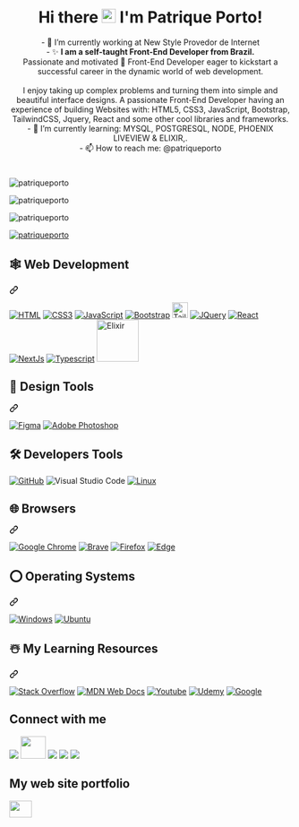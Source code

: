 
<!--<img align="right" alt="Coding" width="350" height="280" src="https://res.cloudinary.com/practicaldev/image/fetch/s--_AGrXPbv--/c_limit%2Cf_auto%2Cfl_progressive%2Cq_66%2Cw_880/https://res.cloudinary.com/practicaldev/image/fetch/s--sNXjzc6P--/c_limit%252Cf_auto%252Cfl_progressive%252Cq_66%252Cw_880/https://media1.tenor.com/images/0c34272909ee2a4db5606a014082312b/tenor.gif%253Fitemid%253D15828752"> -->



<h1 align="center" class="heading-element" dir="auto">Hi there <img alt="Coding" width="25" height="25" src="https://raw.githubusercontent.com/MartinHeinz/MartinHeinz/master/wave.gif"> I'm Patrique Porto!</h1> 


<div dir="auto">
  <p align="center">
     - 🔭 I’m currently working at New Style Provedor de Internet  </br>
- ✨ <b>I am a self-taught Front-End Developer from Brazil.</b> 
  </br>
Passionate and motivated 🚀 Front-End Developer eager to kickstart a successful career in the dynamic world of web development.  </br> </br>
I enjoy taking up complex problems and turning them into simple and beautiful interface designs. A passionate Front-End Developer having an experience of building Websites with: HTML5, CSS3, JavaScript, Bootstrap, TailwindCSS, Jquery, React and some other cool libraries and frameworks. 
  </br>
- 🌱 I’m currently learning: MYSQL, POSTGRESQL, NODE, PHOENIX LIVEVIEW & ELIXIR,. </br>
- 📫 How to reach me: @patriqueporto
  </p>
</div>

<h1></h1>
<p></p>
<p><img align="center" src="https://github-readme-stats.vercel.app/api?username=patriqueporto&show_icons=true&locale=en" alt="patriqueporto" /></p>
<p><img align="center" src="https://github-readme-streak-stats.herokuapp.com/?user=patriqueporto&" alt="patriqueporto" /></p>
<p><img src="https://github-readme-stats.vercel.app/api/top-langs?username=patriqueporto&show_icons=true&locale=en&layout=compact" alt="patriqueporto" /></p>
<p><a href="https://github.com/ryo-ma/github-profile-trophy"><img src="https://github-profile-trophy.vercel.app/?username=patriqueporto" alt="patriqueporto" /></a></p>


<div class="markdown-heading" dir="auto"><h2 class="heading-element" dir="auto">🕸️ Web Development</h2><a id="user-content-️-web-development" class="anchor" aria-label="Permalink: 🕸️ Web Development" href="#️-web-development"><svg class="octicon octicon-link" viewBox="0 0 16 16" version="1.1" width="16" height="16" aria-hidden="true"><path d="m7.775 3.275 1.25-1.25a3.5 3.5 0 1 1 4.95 4.95l-2.5 2.5a3.5 3.5 0 0 1-4.95 0 .751.751 0 0 1 .018-1.042.751.751 0 0 1 1.042-.018 1.998 1.998 0 0 0 2.83 0l2.5-2.5a2.002 2.002 0 0 0-2.83-2.83l-1.25 1.25a.751.751 0 0 1-1.042-.018.751.751 0 0 1-.018-1.042Zm-4.69 9.64a1.998 1.998 0 0 0 2.83 0l1.25-1.25a.751.751 0 0 1 1.042.018.751.751 0 0 1 .018 1.042l-1.25 1.25a3.5 3.5 0 1 1-4.95-4.95l2.5-2.5a3.5 3.5 0 0 1 4.95 0 .751.751 0 0 1-.018 1.042.751.751 0 0 1-1.042.018 1.998 1.998 0 0 0-2.83 0l-2.5 2.5a1.998 1.998 0 0 0 0 2.83Z"></path></svg></a>

<p dir="auto"><a href="https://github.com/patriqueporto?tab=repositories"><img src="https://camo.githubusercontent.com/10c7a8fa2cf317cc7c4af6f13efac086a9f0ea010f0dfc746c94e5cde310b339/68747470733a2f2f696d672e736869656c64732e696f2f62616467652f48544d4c352d4533344632363f7374796c653d666f722d7468652d6261646765266c6f676f3d68746d6c35266c6f676f436f6c6f723d7768697465" alt="HTML" title="HTML" data-canonical-src="https://img.shields.io/badge/HTML5-E34F26?style=for-the-badge&amp;logo=html5&amp;logoColor=white" style="max-width: 100%;"></a>
<a href="https://github.com/patriqueporto?tab=repositories"><img src="https://camo.githubusercontent.com/001d4637c08910acf414f12a1682879a1f99867f6f9a3550f0541e7d03dd34a2/68747470733a2f2f696d672e736869656c64732e696f2f62616467652f435353332d3135373242363f7374796c653d666f722d7468652d6261646765266c6f676f3d63737333266c6f676f436f6c6f723d7768697465" alt="CSS3" title="CSS" data-canonical-src="https://img.shields.io/badge/CSS3-1572B6?style=for-the-badge&amp;logo=css3&amp;logoColor=white" style="max-width: 100%;"></a>
<a href="https://github.com/patriqueporto?tab=repositories"><img src="https://camo.githubusercontent.com/b50d4b5449ac9bed0fc02238425fd56db93011d5019563595023ff0bb1a02162/68747470733a2f2f696d672e736869656c64732e696f2f62616467652f4a6176615363726970742d4637444631453f7374796c653d666f722d7468652d6261646765266c6f676f3d6a617661736372697074266c6f676f436f6c6f723d626c61636b" alt="JavaScript" title="JavaScript" data-canonical-src="https://img.shields.io/badge/JavaScript-F7DF1E?style=for-the-badge&amp;logo=javascript&amp;logoColor=black" style="max-width: 100%;"></a>
  <a href="https://github.com/patriqueporto?tab=repositories"><img src="https://camo.githubusercontent.com/4520a7028dfc78ec3ba2e270799b3727038981fe3e0a9bf7d701b1ad70bceef7/68747470733a2f2f696d672e736869656c64732e696f2f62616467652f426f6f7473747261702d3536334437433f7374796c653d666f722d7468652d6261646765266c6f676f3d626f6f747374726170266c6f676f436f6c6f723d7768697465" alt="Bootstrap" title="Bootstrap" data-canonical-src="https://img.shields.io/badge/Bootstrap-563D7C?style=for-the-badge&amp;logo=bootstrap&amp;logoColor=white" style="max-width: 100%;"></a>
 <a href="https://github.com/patriqueporto?tab=repositories"><img src="https://img.shields.io/badge/Tailwind%20CSS-%2338B2AC.svg?logo=tailwind-css&logoColor=white" alt="Tailwind" title="Tailwind" data-canonical-src="https://img.shields.io/badge/Tailwind%20CSS-%2338B2AC.svg?logo=tailwind-css&logoColor=white" style="max-width: 100%; height: 28px"></a>  
<a href="https://github.com/patriqueporto?tab=repositories"><img src="https://camo.githubusercontent.com/f661807b4046d822de960b43ec69a1dcf63c918c18676797c8bcac8abe87ae0b/68747470733a2f2f696d672e736869656c64732e696f2f62616467652f6a51756572792d3037363941443f7374796c653d666f722d7468652d6261646765266c6f676f3d6a7175657279266c6f676f436f6c6f723d7768697465" alt="JQuery" title="JQuery" data-canonical-src="https://img.shields.io/badge/jQuery-0769AD?style=for-the-badge&amp;logo=jquery&amp;logoColor=white" style="max-width: 100%;"></a>
<a href="https://github.com/patriqueporto?tab=repositories"><img src="https://camo.githubusercontent.com/3467eb8e0dc6bdaa8fa6e979185d371ab39c105ec7bd6a01048806b74378d24c/68747470733a2f2f696d672e736869656c64732e696f2f62616467652f52656163742d3230323332413f7374796c653d666f722d7468652d6261646765266c6f676f3d7265616374266c6f676f436f6c6f723d363144414642" alt="React" title="React" data-canonical-src="https://img.shields.io/badge/React-20232A?style=for-the-badge&amp;logo=react&amp;logoColor=61DAFB" style="max-width: 100%;"></a>
  <a href="https://github.com/patriqueporto?tab=repositories"><img src="https://img.shields.io/badge/Next.js-000000?style=for-the-badge&logo=next.js&logoColor=white" alt="NextJs" title="NextJs" data-canonical-src="https://img.shields.io/badge/Next.js-000000?style=for-the-badge&logo=next.js&logoColor=white?style=for-the-badge&amp;logo=react&amp;logoColor=61DAFB" style="max-width: 100%;"></a>
  <a href="https://github.com/patriqueporto?tab=repositories"><img src="https://camo.githubusercontent.com/8e77945348567678f7ac7879dfb294400492ed429d16392c98db21a7c00934d2/68747470733a2f2f696d672e736869656c64732e696f2f62616467652f547970655363726970742d3030374143433f7374796c653d666f722d7468652d6261646765266c6f676f3d74797065736372697074266c6f676f436f6c6f723d7768697465" alt="Typescript" title="Typescript" data-canonical-src="https://img.shields.io/badge/TypeScript-007ACC?style=for-the-badge&amp;logo=typescript&amp;logoColor=white" style="max-width: 100%;"></a>
   <a href="https://github.com/patriqueporto?tab=repositories"><img src="https://img.shields.io/badge/Elixir-%234B275F.svg?&logo=elixir&logoColor=white" alt="Elixir" title="Elixir" data-canonical-src="https://img.shields.io/badge/Elixir-%234B275F.svg?&logo=elixir&logoColor=white" style="max-width: 100%; width: 75px;"></a>

</p>

</div>

<div class="markdown-heading" dir="auto"><h2 class="heading-element" dir="auto">🍧 Design Tools</h2><a id="user-content--design-tools" class="anchor" aria-label="Permalink: 🍧 Design Tools" href="#-design-tools"><svg class="octicon octicon-link" viewBox="0 0 16 16" version="1.1" width="16" height="16" aria-hidden="true"><path d="m7.775 3.275 1.25-1.25a3.5 3.5 0 1 1 4.95 4.95l-2.5 2.5a3.5 3.5 0 0 1-4.95 0 .751.751 0 0 1 .018-1.042.751.751 0 0 1 1.042-.018 1.998 1.998 0 0 0 2.83 0l2.5-2.5a2.002 2.002 0 0 0-2.83-2.83l-1.25 1.25a.751.751 0 0 1-1.042-.018.751.751 0 0 1-.018-1.042Zm-4.69 9.64a1.998 1.998 0 0 0 2.83 0l1.25-1.25a.751.751 0 0 1 1.042.018.751.751 0 0 1 .018 1.042l-1.25 1.25a3.5 3.5 0 1 1-4.95-4.95l2.5-2.5a3.5 3.5 0 0 1 4.95 0 .751.751 0 0 1-.018 1.042.751.751 0 0 1-1.042.018 1.998 1.998 0 0 0-2.83 0l-2.5 2.5a1.998 1.998 0 0 0 0 2.83Z"></path></svg></a>

<p dir="auto"><a href="https://github.com/patriqueporto?tab=repositories"><img src="https://camo.githubusercontent.com/2eb175ce2c732f25324f81abddacc5e8ae1bae8394db207ae30bb1d2c206afca/68747470733a2f2f696d672e736869656c64732e696f2f62616467652f6669676d612d2532334632344531452e7376673f7374796c653d666f722d7468652d6261646765266c6f676f3d6669676d61266c6f676f436f6c6f723d7768697465" alt="Figma" title="Figma" data-canonical-src="https://img.shields.io/badge/figma-%23F24E1E.svg?style=for-the-badge&amp;logo=figma&amp;logoColor=white" style="max-width: 100%;"></a>
<a href="https://github.com/patriqueporto?tab=repositories"><img src="https://camo.githubusercontent.com/d485fd81b8f92623acf84211a742cce2a361a3d7032c3399bb09167a1f9f23be/68747470733a2f2f696d672e736869656c64732e696f2f62616467652f61646f626525323070686f746f73686f702d2532333331413846462e7376673f7374796c653d666f722d7468652d6261646765266c6f676f3d61646f626525323070686f746f73686f70266c6f676f436f6c6f723d7768697465" alt="Adobe Photoshop" data-canonical-src="https://img.shields.io/badge/adobe%20photoshop-%2331A8FF.svg?style=for-the-badge&amp;logo=adobe%20photoshop&amp;logoColor=white" style="max-width: 100%;"></a></p>

</div>

<h2 class="heading-element" dir="auto">🛠️ Developers Tools</h2>
<p dir="auto"><a href="https://github.com/patriqueporto?tab=repositories"><img src="https://camo.githubusercontent.com/7e282220b8ec0dd29cf99be1c0f5e82d74a42bc84ed834ee6afd86b4bad3bfee/68747470733a2f2f696d672e736869656c64732e696f2f62616467652f6769746875622d2532333132313031312e7376673f7374796c653d666f722d7468652d6261646765266c6f676f3d676974687562266c6f676f436f6c6f723d7768697465" alt="GitHub" title="GitHub" data-canonical-src="https://img.shields.io/badge/github-%23121011.svg?style=for-the-badge&amp;logo=github&amp;logoColor=white" style="max-width: 100%;"></a>
<img src="https://camo.githubusercontent.com/a51e51b2f53e6540a4e91687c75290bb4f330a720dc4b68ef60af631a01667fe/68747470733a2f2f696d672e736869656c64732e696f2f62616467652f5653253230436f64652d3030373864372e7376673f7374796c653d666f722d7468652d6261646765266c6f676f3d76697375616c2d73747564696f2d636f6465266c6f676f436f6c6f723d7768697465" alt="Visual Studio Code" title="Visual Studio Code" data-canonical-src="https://img.shields.io/badge/VS%20Code-0078d7.svg?style=for-the-badge&amp;logo=visual-studio-code&amp;logoColor=white" style="max-width: 100%;">
<a href="https://github.com/patriqueporto?tab=repositories"><img src="https://camo.githubusercontent.com/b9326effec4bc941d648d79b2e24ed7c708122671d2540c3277596dc52d640f2/68747470733a2f2f696d672e736869656c64732e696f2f62616467652f4c696e75782d4643433632343f7374796c653d666f722d7468652d6261646765266c6f676f3d6c696e7578266c6f676f436f6c6f723d626c61636b" alt="Linux" title="Linux" data-canonical-src="https://img.shields.io/badge/Linux-FCC624?style=for-the-badge&amp;logo=linux&amp;logoColor=black" style="max-width: 100%;"></a></p>

<div class="markdown-heading" dir="auto"><h2 class="heading-element" dir="auto">🌐 Browsers</h2><a id="user-content--browsers" class="anchor" aria-label="Permalink: 🌐 Browsers" href="#-browsers"><svg class="octicon octicon-link" viewBox="0 0 16 16" version="1.1" width="16" height="16" aria-hidden="true"><path d="m7.775 3.275 1.25-1.25a3.5 3.5 0 1 1 4.95 4.95l-2.5 2.5a3.5 3.5 0 0 1-4.95 0 .751.751 0 0 1 .018-1.042.751.751 0 0 1 1.042-.018 1.998 1.998 0 0 0 2.83 0l2.5-2.5a2.002 2.002 0 0 0-2.83-2.83l-1.25 1.25a.751.751 0 0 1-1.042-.018.751.751 0 0 1-.018-1.042Zm-4.69 9.64a1.998 1.998 0 0 0 2.83 0l1.25-1.25a.751.751 0 0 1 1.042.018.751.751 0 0 1 .018 1.042l-1.25 1.25a3.5 3.5 0 1 1-4.95-4.95l2.5-2.5a3.5 3.5 0 0 1 4.95 0 .751.751 0 0 1-.018 1.042.751.751 0 0 1-1.042.018 1.998 1.998 0 0 0-2.83 0l-2.5 2.5a1.998 1.998 0 0 0 0 2.83Z"></path></svg></a>

<p dir="auto"><a href="https://github.com/patriqueporto?tab=repositories"><img src="https://camo.githubusercontent.com/02a41319e8f35c8597b976d3ad552d804fbc316f54bb4d6b7ee563ead63f2b33/68747470733a2f2f696d672e736869656c64732e696f2f62616467652f476f6f676c652532304368726f6d652d3331376365653f7374796c653d666f722d7468652d6261646765266c6f676f3d476f6f676c654368726f6d65266c6f676f436f6c6f723d7768697465" alt="Google Chrome" data-canonical-src="https://img.shields.io/badge/Google%20Chrome-317cee?style=for-the-badge&amp;logo=GoogleChrome&amp;logoColor=white" style="max-width: 100%;"></a>
<a href="https://github.com/patriqueporto?tab=repositories"><img src="https://camo.githubusercontent.com/65b884b0698bc545ea0a360e52a0d35e728121677bb3795f78ea4088ba3427db/68747470733a2f2f696d672e736869656c64732e696f2f62616467652f42726176652d4642353432423f7374796c653d666f722d7468652d6261646765266c6f676f3d4272617665266c6f676f436f6c6f723d7768697465" alt="Brave" title="Brave" data-canonical-src="https://img.shields.io/badge/Brave-FB542B?style=for-the-badge&amp;logo=Brave&amp;logoColor=white" style="max-width: 100%;"></a>
<a target="_blank" rel="noopener noreferrer nofollow" href="https://camo.githubusercontent.com/febf245cf51e7612c8a7a84a0499357cb292b115e35ec9f9d80080d88969c416/68747470733a2f2f696d672e736869656c64732e696f2f62616467652f46697265666f782d4646373133393f7374796c653d666f722d7468652d6261646765266c6f676f3d46697265666f782d42726f77736572266c6f676f436f6c6f723d7768697465"><img src="https://camo.githubusercontent.com/febf245cf51e7612c8a7a84a0499357cb292b115e35ec9f9d80080d88969c416/68747470733a2f2f696d672e736869656c64732e696f2f62616467652f46697265666f782d4646373133393f7374796c653d666f722d7468652d6261646765266c6f676f3d46697265666f782d42726f77736572266c6f676f436f6c6f723d7768697465" alt="Firefox" data-canonical-src="https://img.shields.io/badge/Firefox-FF7139?style=for-the-badge&amp;logo=Firefox-Browser&amp;logoColor=white" style="max-width: 100%;"></a>
<a target="_blank" rel="noopener noreferrer nofollow" href="https://camo.githubusercontent.com/642ea05b92d42e05d892de67a62d77fdeafc268f094241b1382345749afc441a/68747470733a2f2f696d672e736869656c64732e696f2f62616467652f456467652d3030373844373f7374796c653d666f722d7468652d6261646765266c6f676f3d4d6963726f736f66742d65646765266c6f676f436f6c6f723d7768697465"><img src="https://camo.githubusercontent.com/642ea05b92d42e05d892de67a62d77fdeafc268f094241b1382345749afc441a/68747470733a2f2f696d672e736869656c64732e696f2f62616467652f456467652d3030373844373f7374796c653d666f722d7468652d6261646765266c6f676f3d4d6963726f736f66742d65646765266c6f676f436f6c6f723d7768697465" alt="Edge" data-canonical-src="https://img.shields.io/badge/Edge-0078D7?style=for-the-badge&amp;logo=Microsoft-edge&amp;logoColor=white" style="max-width: 100%;"></a></p>

</div>

<div class="markdown-heading" dir="auto"><h2 class="heading-element" dir="auto">⭕ Operating Systems</h2><a id="user-content--operating-systems" class="anchor" aria-label="Permalink: ⭕ Operating Systems" href="#-operating-systems"><svg class="octicon octicon-link" viewBox="0 0 16 16" version="1.1" width="16" height="16" aria-hidden="true"><path d="m7.775 3.275 1.25-1.25a3.5 3.5 0 1 1 4.95 4.95l-2.5 2.5a3.5 3.5 0 0 1-4.95 0 .751.751 0 0 1 .018-1.042.751.751 0 0 1 1.042-.018 1.998 1.998 0 0 0 2.83 0l2.5-2.5a2.002 2.002 0 0 0-2.83-2.83l-1.25 1.25a.751.751 0 0 1-1.042-.018.751.751 0 0 1-.018-1.042Zm-4.69 9.64a1.998 1.998 0 0 0 2.83 0l1.25-1.25a.751.751 0 0 1 1.042.018.751.751 0 0 1 .018 1.042l-1.25 1.25a3.5 3.5 0 1 1-4.95-4.95l2.5-2.5a3.5 3.5 0 0 1 4.95 0 .751.751 0 0 1-.018 1.042.751.751 0 0 1-1.042.018 1.998 1.998 0 0 0-2.83 0l-2.5 2.5a1.998 1.998 0 0 0 0 2.83Z"></path></svg></a>

<p dir="auto"><a target="_blank" rel="noopener noreferrer nofollow" href="https://camo.githubusercontent.com/1cc3ed014dbb3cc907789013096c44d0bc78875ee219d9455f619ff18059ac4a/68747470733a2f2f696d672e736869656c64732e696f2f62616467652f57696e646f77732d3030373844363f7374796c653d666f722d7468652d6261646765266c6f676f3d77696e646f7773266c6f676f436f6c6f723d7768697465"><img src="https://camo.githubusercontent.com/1cc3ed014dbb3cc907789013096c44d0bc78875ee219d9455f619ff18059ac4a/68747470733a2f2f696d672e736869656c64732e696f2f62616467652f57696e646f77732d3030373844363f7374796c653d666f722d7468652d6261646765266c6f676f3d77696e646f7773266c6f676f436f6c6f723d7768697465" alt="Windows" data-canonical-src="https://img.shields.io/badge/Windows-0078D6?style=for-the-badge&amp;logo=windows&amp;logoColor=white" style="max-width: 100%;"></a>
<a target="_blank" rel="noopener noreferrer nofollow" href="https://camo.githubusercontent.com/dd44c065577f813a8d6c976fef88976f812eed4bfcfa20fa6b23ebb899a09531/68747470733a2f2f696d672e736869656c64732e696f2f62616467652f5562756e74752d4539353432303f7374796c653d666f722d7468652d6261646765266c6f676f3d7562756e7475266c6f676f436f6c6f723d7768697465"><img src="https://camo.githubusercontent.com/dd44c065577f813a8d6c976fef88976f812eed4bfcfa20fa6b23ebb899a09531/68747470733a2f2f696d672e736869656c64732e696f2f62616467652f5562756e74752d4539353432303f7374796c653d666f722d7468652d6261646765266c6f676f3d7562756e7475266c6f676f436f6c6f723d7768697465" alt="Ubuntu" data-canonical-src="https://img.shields.io/badge/Ubuntu-E95420?style=for-the-badge&amp;logo=ubuntu&amp;logoColor=white" style="max-width: 100%;"></a></p>

</div>

<div class="markdown-heading" dir="auto"><h2 class="heading-element" dir="auto">☃️ My Learning Resources</h2><a id="user-content-️-my-learning-resources" class="anchor" aria-label="Permalink: ☃️ My Learning Resources" href="#️-my-learning-resources"><svg class="octicon octicon-link" viewBox="0 0 16 16" version="1.1" width="16" height="16" aria-hidden="true"><path d="m7.775 3.275 1.25-1.25a3.5 3.5 0 1 1 4.95 4.95l-2.5 2.5a3.5 3.5 0 0 1-4.95 0 .751.751 0 0 1 .018-1.042.751.751 0 0 1 1.042-.018 1.998 1.998 0 0 0 2.83 0l2.5-2.5a2.002 2.002 0 0 0-2.83-2.83l-1.25 1.25a.751.751 0 0 1-1.042-.018.751.751 0 0 1-.018-1.042Zm-4.69 9.64a1.998 1.998 0 0 0 2.83 0l1.25-1.25a.751.751 0 0 1 1.042.018.751.751 0 0 1 .018 1.042l-1.25 1.25a3.5 3.5 0 1 1-4.95-4.95l2.5-2.5a3.5 3.5 0 0 1 4.95 0 .751.751 0 0 1-.018 1.042.751.751 0 0 1-1.042.018 1.998 1.998 0 0 0-2.83 0l-2.5 2.5a1.998 1.998 0 0 0 0 2.83Z"></path></svg></a>

<p dir="auto"><a href="https://stackoverflow.com/" rel="nofollow"><img src="https://camo.githubusercontent.com/171b121416bc1a2f490d776efc1254327cf5d808753ac9e5f4765b6547632ab6/68747470733a2f2f696d672e736869656c64732e696f2f62616467652f2d537461636b6f766572666c6f772d4645374131363f7374796c653d666f722d7468652d6261646765266c6f676f3d737461636b2d6f766572666c6f77266c6f676f436f6c6f723d7768697465" alt="Stack Overflow" data-canonical-src="https://img.shields.io/badge/-Stackoverflow-FE7A16?style=for-the-badge&amp;logo=stack-overflow&amp;logoColor=white" style="max-width: 100%;"></a>
<a href="https://developer.mozilla.org/en-US/" rel="nofollow"><img src="https://camo.githubusercontent.com/b756c50bccce7d2f595e0165f75ac257101d939d28e36c3ca5ade450d4e12732/68747470733a2f2f696d672e736869656c64732e696f2f62616467652f4d444e5f5765625f446f63732d626c61636b3f7374796c653d666f722d7468652d6261646765266c6f676f3d6d646e776562646f6373266c6f676f436f6c6f723d7768697465" alt="MDN Web Docs" data-canonical-src="https://img.shields.io/badge/MDN_Web_Docs-black?style=for-the-badge&amp;logo=mdnwebdocs&amp;logoColor=white" style="max-width: 100%;"></a>
<a target="_blank" rel="noopener noreferrer nofollow" href="https://camo.githubusercontent.com/94b947e758f767a15576edfb06cc06075d6b62ef7a8946db69c5ce4a2ee830f7/68747470733a2f2f696d672e736869656c64732e696f2f62616467652f596f75547562652d4646303030303f7374796c653d666f722d7468652d6261646765266c6f676f3d796f7574756265266c6f676f436f6c6f723d7768697465"><img src="https://camo.githubusercontent.com/94b947e758f767a15576edfb06cc06075d6b62ef7a8946db69c5ce4a2ee830f7/68747470733a2f2f696d672e736869656c64732e696f2f62616467652f596f75547562652d4646303030303f7374796c653d666f722d7468652d6261646765266c6f676f3d796f7574756265266c6f676f436f6c6f723d7768697465" alt="Youtube" data-canonical-src="https://img.shields.io/badge/YouTube-FF0000?style=for-the-badge&amp;logo=youtube&amp;logoColor=white" style="max-width: 100%;"></a>
<a href="https://www.udemy.com/" rel="nofollow"><img src="https://camo.githubusercontent.com/82dbb0509fa6fb60f8d63f4a4c70e507d2998703be5f553c0f298faabb144c75/68747470733a2f2f696d672e736869656c64732e696f2f62616467652f5564656d792d4134333546303f7374796c653d666f722d7468652d6261646765266c6f676f3d5564656d79266c6f676f436f6c6f723d7768697465" alt="Udemy" data-canonical-src="https://img.shields.io/badge/Udemy-A435F0?style=for-the-badge&amp;logo=Udemy&amp;logoColor=white" style="max-width: 100%;"></a>
<a href="https://www.google.com" rel="nofollow"><img src="https://camo.githubusercontent.com/38d987130bc712d368cbd8d9de59ee9828b595226c505b78622610db213c6f78/68747470733a2f2f696d672e736869656c64732e696f2f62616467652f676f6f676c652d3432383546343f7374796c653d666f722d7468652d6261646765266c6f676f3d676f6f676c65266c6f676f436f6c6f723d7768697465" alt="Google" data-canonical-src="https://img.shields.io/badge/google-4285F4?style=for-the-badge&amp;logo=google&amp;logoColor=white" style="max-width: 100%;"></a>
<a href="https://github.com/"><img src="https://camo.githubusercontent.com/17a3cfebe6cf2dcf7b339b7b008adb9a55ddc15aec622a27a2a66b207e1e357a/68747470733a2f2f696d672e736869656c64732e696f2f62616467652f4769744875622d3130303030303f7374796c653d666f722d7468652d6261646765266c6f676f3d676974687562266c6f676f436f6c6f723d7768697465" alt="" data-canonical-src="https://img.shields.io/badge/GitHub-100000?style=for-the-badge&amp;logo=github&amp;logoColor=white" style="max-width: 100%;"></a></p>

</div>

<h2 class="heading-element" dir="auto">Connect with me</h2>

<p dir="auto">
  <a href="https://www.linkedin.com/in/patrique-p-porto-82b76610a/" rel="nofollow"><img src="https://camo.githubusercontent.com/c4672166e25415cd8392e9b9a34feb8be4bed9060b8a4679a4688238b90a0291/68747470733a2f2f696d672e69636f6e73382e636f6d2f666c75656e742f34382f3030303030302f6c696e6b6564696e2e706e67" data-canonical-src="https://img.icons8.com/fluent/48/000000/linkedin.png" style="max-width: 100%;"></a>
<a  href="https://x.com/patriquedev" rel="nofollow"><img src="https://img.shields.io/badge/X-%23000000.svg?logo=X&logoColor=white" data-canonical-src="https://img.shields.io/badge/X-%23000000.svg?logo=X&logoColor=white" style="max-width: 100%; width: 45px; height: 40px;"></a>
<a href="https://www.instagram.com/patriqueporto/" rel="nofollow"><img src="https://camo.githubusercontent.com/fd80ac5978133ccb1cc16d57ce19ca191097d450ce37a09a136e405f9191bf22/68747470733a2f2f696d672e69636f6e73382e636f6d2f666c75656e742f34382f3030303030302f696e7374616772616d2d6e65772e706e67" data-canonical-src="https://img.icons8.com/fluent/48/000000/instagram-new.png" style="max-width: 100%;"></a>
<a href="https://www.facebook.com/patriqueporto" rel="nofollow"><img src="https://camo.githubusercontent.com/d696d2b5049fc05bd790cb08eb2ecb33efe9f94c5f753e10a90242c915a3ec81/68747470733a2f2f696d672e69636f6e73382e636f6d2f666c75656e742f34382f3030303030302f66616365626f6f6b2e706e67" data-canonical-src="https://img.icons8.com/fluent/48/000000/facebook.png" style="max-width: 100%;"></a>
<a href="https://github.com/patriqueporto"><img src="https://camo.githubusercontent.com/59459d2f1354cd766d0c10b5f69b8eda54e0aa1956006602944f8c865fad09f6/68747470733a2f2f696d672e69636f6e73382e636f6d2f666c75656e742f34382f3030303030302f6769746875622e706e67" data-canonical-src="https://img.icons8.com/fluent/48/000000/github.png" style="max-width: 100%;"></a></p>

<h2 class="heading-element" dir="auto">My web site portfolio</h2>
<p align="left">
<a href="https://portfolio-patrique-porto.vercel.app/" target="#"><img align="center" src="https://cdn-icons-png.flaticon.com/512/1084/1084269.png" alt="" height="30" width="40"/></a>
</p>
